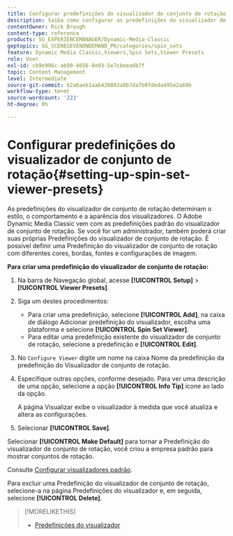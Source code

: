 ```yaml
---
title: Configurar predefinições do visualizador de conjunto de rotação
description: Saiba como configurar as predefinições do visualizador de conjunto de rotação no Adobe Dynamic Media Classic.
contentOwner: Rick Brough
content-type: reference
products: SG_EXPERIENCEMANAGER/Dynamic-Media-Classic
geptopics: SG_SCENESEVENONDEMAND_PK/categories/spin_sets
feature: Dynamic Media Classic,Viewers,Spin Sets,Viewer Presets
role: User
exl-id: cb9e996c-ab90-4656-8e93-5e7cbeeadb7f
topic: Content Management
level: Intermediate
source-git-commit: b2a6aeb1aab420803a8b7dafb0fdeda495e2a69b
workflow-type: tm+mt
source-wordcount: '223'
ht-degree: 0%

---
```


# Configurar predefinições do visualizador de conjunto de rotação{#setting-up-spin-set-viewer-presets}

As predefinições do visualizador de conjunto de rotação determinam o estilo, o comportamento e a aparência dos visualizadores. O Adobe Dynamic Media Classic vem com as predefinições padrão do visualizador de conjunto de rotação. Se você for um administrador, também poderá criar suas próprias Predefinições do visualizador de conjunto de rotação. É possível definir uma Predefinição do visualizador de conjunto de rotação com diferentes cores, bordas, fontes e configurações de imagem.

**Para criar uma predefinição do visualizador de conjunto de rotação:**

1. Na barra de Navegação global, acesse **[!UICONTROL Setup]** > **[!UICONTROL Viewer Presets]**.
1. Siga um destes procedimentos:

   * Para criar uma predefinição, selecione **[!UICONTROL Add]**, na caixa de diálogo Adicionar predefinição do visualizador, escolha uma plataforma e selecione **[!UICONTROL Spin Set Viewer]**.
   * Para editar uma predefinição existente do visualizador de conjunto de rotação, selecione a predefinição e **[!UICONTROL Edit]**.

1. No `Configure Viewer` digite um nome na caixa Nome da predefinição da predefinição do Visualizador de conjunto de rotação.
1. Especifique outras opções, conforme desejado. Para ver uma descrição de uma opção, selecione a opção **[!UICONTROL Info Tip]** ícone ao lado da opção.

   A página Visualizar exibe o visualizador à medida que você atualiza e altera as configurações.

1. Selecionar **[!UICONTROL Save]**.

Selecionar **[!UICONTROL Make Default]** para tornar a Predefinição do visualizador de conjunto de rotação, você criou a empresa padrão para mostrar conjuntos de rotação.

Consulte [Configurar visualizadores padrão](application-setup.md#configuring_default_viewers).

Para excluir uma Predefinição do visualizador de conjunto de rotação, selecione-a na página Predefinições do visualizador e, em seguida, selecione **[!UICONTROL Delete]**.

>[!MORELIKETHIS]
>
>* [Predefinições do visualizador](application-setup.md#viewer_presets)

